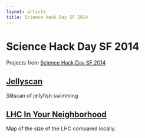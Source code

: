```yaml
---
layout: article
title: Science Hack Day SF 2014
---
```



# Science Hack Day SF 2014

Projects from [Science Hack Day SF 2014](http://sf.sciencehackday.org/)


## [Jellyscan](jellyscan)

Slitscan of jellyfish swimming


## [LHC In Your Neighborhood](lhc-map)

Map of the size of the LHC compared locally.
